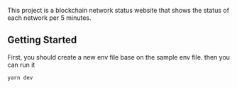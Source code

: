 This project is a blockchain network status website that shows the status of each network per 5 minutes.

## Getting Started

First, you should create a new env file base on the sample env file. then you can run it

```bash
yarn dev
```
